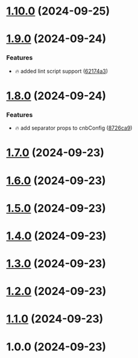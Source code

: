 # [1.10.0](https://github.com/amir-ben-shimol/cnb/compare/v1.9.0...v1.10.0) (2024-09-25)

# [1.9.0](https://github.com/amir-ben-shimol/cnb/compare/v1.8.0...v1.9.0) (2024-09-24)


### Features

* 🔥 added lint script support ([62174a3](https://github.com/amir-ben-shimol/cnb/commit/62174a32524bb96367a950109f165d6ff1f9ef78))

# [1.8.0](https://github.com/amir-ben-shimol/cnb/compare/v1.7.0...v1.8.0) (2024-09-24)


### Features

*  🔥 add separator props to cnbConfig ([8726ca9](https://github.com/amir-ben-shimol/cnb/commit/8726ca99ae0f0cfd80e863b7775952788f2fa010))

# [1.7.0](https://github.com/amir-ben-shimol/cnb/compare/v1.6.0...v1.7.0) (2024-09-23)

# [1.6.0](https://github.com/amir-ben-shimol/cnb/compare/v1.5.0...v1.6.0) (2024-09-23)

# [1.5.0](https://github.com/amir-ben-shimol/cnb/compare/v1.4.0...v1.5.0) (2024-09-23)

# [1.4.0](https://github.com/amir-ben-shimol/cnb/compare/v1.3.0...v1.4.0) (2024-09-23)

# [1.3.0](https://github.com/amir-ben-shimol/cnb/compare/v1.2.0...v1.3.0) (2024-09-23)

# [1.2.0](https://github.com/amir-ben-shimol/cnb/compare/v1.1.0...v1.2.0) (2024-09-23)

# [1.1.0](https://github.com/amir-ben-shimol/cnb/compare/v1.0.0...v1.1.0) (2024-09-23)

# 1.0.0 (2024-09-23)
